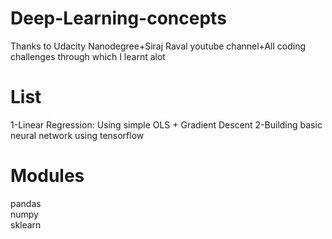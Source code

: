 # Deep-Learning-concepts

Thanks to Udacity Nanodegree+Siraj Raval youtube channel+All coding challenges through which I learnt alot

# List

1-Linear Regression: Using simple OLS + Gradient Descent
2-Building basic neural network using tensorflow

# Modules

pandas<br>
numpy<br>
sklearn<br>
